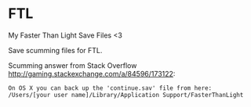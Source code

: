 # FTL
My Faster Than Light Save Files &lt;3

Save scumming files for FTL.

Scumming answer from Stack Overflow http://gaming.stackexchange.com/a/84596/173122:

    On OS X you can back up the 'continue.sav' file from here:
    /Users/[your user name]/Library/Application Support/FasterThanLight
